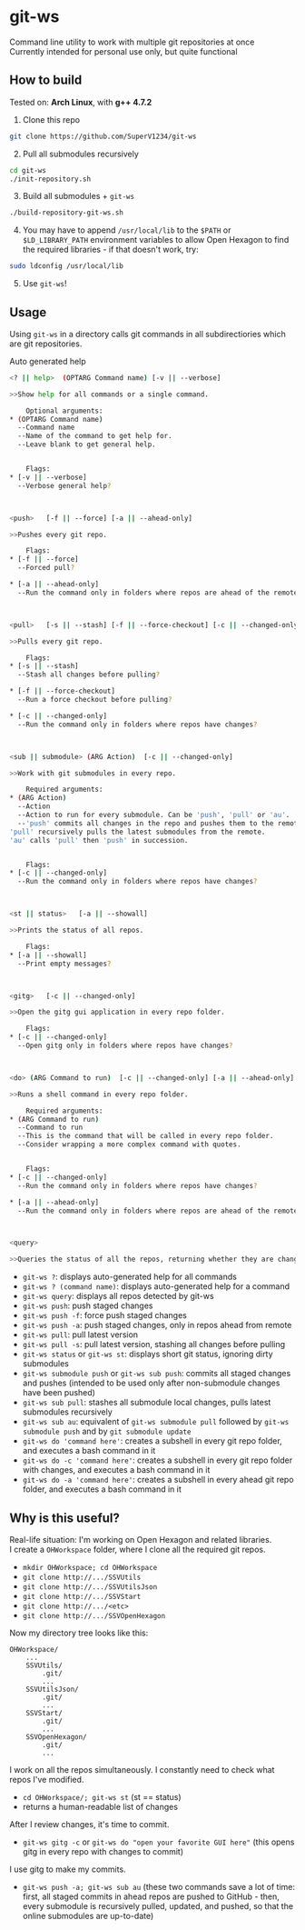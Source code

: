 # git-ws

Command line utility to work with multiple git repositories at once <br/>
Currently intended for personal use only, but quite functional


## How to build

Tested on: **Arch Linux**, with **g++ 4.7.2**

1. Clone this repo
```bash
git clone https://github.com/SuperV1234/git-ws
```

2. Pull all submodules recursively
```bash
cd git-ws
./init-repository.sh
```

3. Build all submodules + `git-ws`
```bash
./build-repository-git-ws.sh
```

4. You may have to append `/usr/local/lib` to the `$PATH` or `$LD_LIBRARY_PATH` environment variables to allow Open Hexagon to find the required libraries - if that doesn't work, try:
```bash
sudo ldconfig /usr/local/lib  
```

5. Use `git-ws`!


## Usage

Using `git-ws` in a directory calls git commands in all subdirectiories which are git repositories.

Auto generated help
```bash
<? || help>  (OPTARG Command name) [-v || --verbose] 

>>Show help for all commands or a single command.

	Optional arguments:
* (OPTARG Command name)
  --Command name
  --Name of the command to get help for.
  --Leave blank to get general help.


	Flags:
* [-v || --verbose]
  --Verbose general help?



<push>   [-f || --force] [-a || --ahead-only] 

>>Pushes every git repo.

	Flags:
* [-f || --force]
  --Forced pull?

* [-a || --ahead-only]
  --Run the command only in folders where repos are ahead of the remote?



<pull>   [-s || --stash] [-f || --force-checkout] [-c || --changed-only] 

>>Pulls every git repo.

	Flags:
* [-s || --stash]
  --Stash all changes before pulling?

* [-f || --force-checkout]
  --Run a force checkout before pulling?

* [-c || --changed-only]
  --Run the command only in folders where repos have changes?



<sub || submodule> (ARG Action)  [-c || --changed-only] 

>>Work with git submodules in every repo.

	Required arguments:
* (ARG Action)
  --Action
  --Action to run for every submodule. Can be 'push', 'pull' or 'au'.
  --'push' commits all changes in the repo and pushes them to the remote. Do not run this unless all non-submodule changes have been taken care of!
'pull' recursively pulls the latest submodules from the remote.
'au' calls 'pull' then 'push' in succession.


	Flags:
* [-c || --changed-only]
  --Run the command only in folders where repos have changes?



<st || status>   [-a || --showall] 

>>Prints the status of all repos.

	Flags:
* [-a || --showall]
  --Print empty messages?



<gitg>   [-c || --changed-only] 

>>Open the gitg gui application in every repo folder.

	Flags:
* [-c || --changed-only]
  --Open gitg only in folders where repos have changes?



<do> (ARG Command to run)  [-c || --changed-only] [-a || --ahead-only] 

>>Runs a shell command in every repo folder.

	Required arguments:
* (ARG Command to run)
  --Command to run
  --This is the command that will be called in every repo folder.
  --Consider wrapping a more complex command with quotes.


	Flags:
* [-c || --changed-only]
  --Run the command only in folders where repos have changes?

* [-a || --ahead-only]
  --Run the command only in folders where repos are ahead of the remote?



<query>    

>>Queries the status of all the repos, returning whether they are changed or ahead.

```

* `git-ws ?`: displays auto-generated help for all commands
* `git-ws ? (command name)`: displays auto-generated help for a command
* `git-ws query`: displays all repos detected by git-ws
* `git-ws push`: push staged changes
* `git-ws push -f`: force push staged changes
* `git-ws push -a`: push staged changes, only in repos ahead from remote
* `git-ws pull`: pull latest version
* `git-ws pull -s`: pull latest version, stashing all changes before pulling
* `git-ws status` or `git-ws st`: displays short git status, ignoring dirty submodules
* `git-ws submodule push` or `git-ws sub push`: commits all staged changes and pushes (intended to be used only after non-submodule changes have been pushed)
* `git-ws sub pull`: stashes all submodule local changes, pulls latest submodules recursively
* `git-ws sub au`: equivalent of `git-ws submodule pull` followed by `git-ws submodule push` and by `git submodule update`
* `git-ws do 'command here'`: creates a subshell in every git repo folder, and executes a bash command in it
* `git-ws do -c 'command here'`: creates a subshell in every git repo folder with changes, and executes a bash command in it
* `git-ws do -a 'command here'`: creates a subshell in every ahead git repo folder, and executes a bash command in it



## Why is this useful?

Real-life situation: I'm working on Open Hexagon and related libraries. <br/>
I create a `OHWorkspace` folder, where I clone all the required git repos.

* `mkdir OHWorkspace; cd OHWorkspace`
* `git clone http://.../SSVUtils`
* `git clone http://.../SSVUtilsJson`
* `git clone http://.../SSVStart`
* `git clone http://.../<etc>`
* `git clone http://.../SSVOpenHexagon`

Now my directory tree looks like this:

```
OHWorkspace/
	...
	SSVUtils/
		.git/
		...
	SSVUtilsJson/
		.git/
		...
	SSVStart/
		.git/
		...
	SSVOpenHexagon/
		.git/
		...
```

I work on all the repos simultaneously. I constantly need to check what repos I've modified.

* `cd OHWorkspace/; git-ws st` (st == status)
* returns a human-readable list of changes

After I review changes, it's time to commit.

* `git-ws gitg -c` or `git-ws do "open your favorite GUI here"` (this opens gitg in every repo with changes to commit) 

I use gitg to make my commits.

* `git-ws push -a; git-ws sub au` (these two commands save a lot of time: first, all staged commits in ahead repos are pushed to GitHub - then, every submodule is recursively pulled, updated, and pushed, so that the online submodules are up-to-date)
